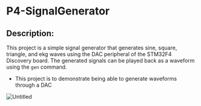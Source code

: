 # P4-SignalGenerator

## Description:
This project is a simple signal generator that generates sine, square, triangle, and ekg waves using the DAC peripheral of the STM32F4 Discovery board. The generated signals can be played back as a waveform using the `gen` command.
- This project is to demonstrate being able to generate waveforms through a DAC


![Untitled](https://prod-files-secure.s3.us-west-2.amazonaws.com/6dc985a3-ee71-4359-becb-2aa4a2af5847/e7dc7414-ba96-4961-86f8-0ab1b737b839/Untitled.png)